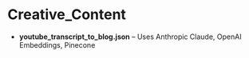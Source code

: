 # Creative_Content

- **youtube_transcript_to_blog.json** – Uses Anthropic Claude, OpenAI Embeddings, Pinecone